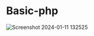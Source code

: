 # Basic-php
![Screenshot 2024-01-11 132525](https://github.com/DeanAkmal/Basic-php/assets/118705266/09d3a198-a234-47bd-a5aa-d1e4467e4aec)
